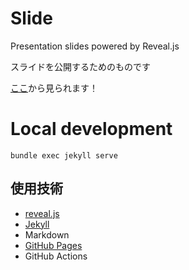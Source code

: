 # Slide

Presentation slides powered by Reveal.js

スライドを公開するためのものです

[ここ](https://slide.ryoga.dev)から見られます！

# Local development

```
bundle exec jekyll serve
```

## 使用技術

- [reveal.js](https://revealjs.com/)
- [Jekyll](https://jekyllrb.com/)
- Markdown
- [GitHub Pages](https://pages.github.com/)
- GitHub Actions
